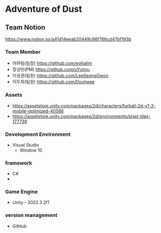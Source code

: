 # Adventure of Dust


## Team Notion

https://www.notion.so/a41d14eeab20449c86f766cd47bf193b

### Team Member
- 어하림(팀장) https://github.com/eohalim
- 장성민(PM)   https://github.com/uYulmu
- 이성권(팀원) https://github.com/LeeSeongGwon
- 이두희(팀원) https://github.com/Dooheee

### Assets
- https://assetstore.unity.com/packages/2d/characters/furball-2d-v1-2-mobile-optimized-40588
- https://assetstore.unity.com/packages/2d/environments/pixel-tiles-177739

### Development Environment
 - Visual Studio
   - Window 10
   
### framework
   - C#
   - 
### Game Engine
   - Unity - 2022.3.2f1

### version management
   - GitHub
